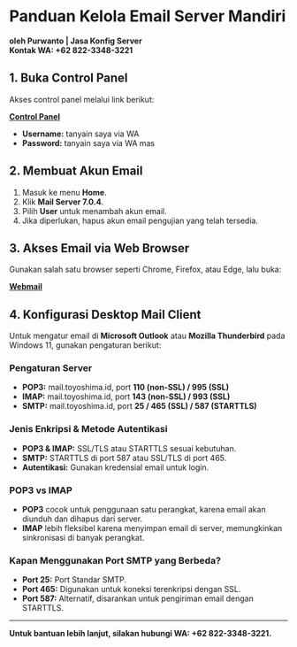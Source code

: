 # Panduan Kelola Email Server Mandiri

**oleh Purwanto | Jasa Konfig Server**  
**Kontak WA: +62 822-3348-3221**

## 1. Buka Control Panel
Akses control panel melalui link berikut:

[**Control Panel**](https://202.154.190.102:28389/Lcp2025)

- **Username:** tanyain saya via WA 
- **Password:** tanyain saya via WA mas 

## 2. Membuat Akun Email
1. Masuk ke menu **Home**.
2. Klik **Mail Server 7.0.4**.
3. Pilih **User** untuk menambah akun email.
4. Jika diperlukan, hapus akun email pengujian yang telah tersedia.

## 3. Akses Email via Web Browser
Gunakan salah satu browser seperti Chrome, Firefox, atau Edge, lalu buka:

[**Webmail**](https://mail.toyoshima.id/)

## 4. Konfigurasi Desktop Mail Client
Untuk mengatur email di **Microsoft Outlook** atau **Mozilla Thunderbird** pada Windows 11, gunakan pengaturan berikut:

### **Pengaturan Server**
- **POP3:** mail.toyoshima.id, port **110 (non-SSL) / 995 (SSL)**
- **IMAP:** mail.toyoshima.id, port **143 (non-SSL) / 993 (SSL)**
- **SMTP:** mail.toyoshima.id, port **25 / 465 (SSL) / 587 (STARTTLS)**

### **Jenis Enkripsi & Metode Autentikasi**
- **POP3 & IMAP:** SSL/TLS atau STARTTLS sesuai kebutuhan.
- **SMTP:** STARTTLS di port 587 atau SSL/TLS di port 465.
- **Autentikasi:** Gunakan kredensial email untuk login.

### **POP3 vs IMAP**
- **POP3** cocok untuk penggunaan satu perangkat, karena email akan diunduh dan dihapus dari server.
- **IMAP** lebih fleksibel karena menyimpan email di server, memungkinkan sinkronisasi di banyak perangkat.

### **Kapan Menggunakan Port SMTP yang Berbeda?**
- **Port 25:** Port Standar SMTP.
- **Port 465:** Digunakan untuk koneksi terenkripsi dengan SSL.
- **Port 587:** Alternatif, disarankan untuk pengiriman email dengan STARTTLS.

---
**Untuk bantuan lebih lanjut, silakan hubungi WA: +62 822-3348-3221.**

